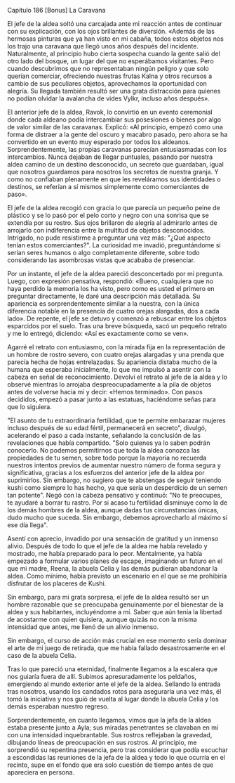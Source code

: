 
Capítulo 186 [Bonus] La Caravana

El jefe de la aldea soltó una carcajada ante mi reacción antes de continuar con su explicación, con los ojos brillantes de diversión. «Además de las hermosas pinturas que ya han visto en mi cabaña, todos estos objetos nos los trajo una caravana que llegó unos años después del incidente. Naturalmente, al principio hubo cierta sospecha cuando la gente salió del otro lado del bosque, un lugar del que no esperábamos visitantes. Pero cuando descubrimos que no representaban ningún peligro y que solo querían comerciar, ofreciendo nuestras frutas Kalna y otros recursos a cambio de sus peculiares objetos, aprovechamos la oportunidad con alegría. Su llegada también resultó ser una grata distracción para quienes no podían olvidar la avalancha de vides Vylkr, incluso años después».

El anterior jefe de la aldea, Ravok, lo convirtió en un evento ceremonial donde cada aldeano podía intercambiar sus posesiones o bienes por algo de valor similar de las caravanas. Explicó: «Al principio, empezó como una forma de distraer a la gente del oscuro y macabro pasado, pero ahora se ha convertido en un evento muy esperado por todos los aldeanos. Sorprendentemente, las propias caravanas parecían entusiasmadas con los intercambios. Nunca dejaban de llegar puntuales, pasando por nuestra aldea camino de un destino desconocido, un secreto que guardaban, igual que nosotros guardamos para nosotros los secretos de nuestra granja. Y como no confiaban plenamente en que les reveláramos sus identidades o destinos, se referían a sí mismos simplemente como comerciantes de paso».

El jefe de la aldea recogió con gracia lo que parecía un pequeño peine de plástico y se lo pasó por el pelo corto y negro con una sonrisa que se extendía por su rostro. Sus ojos brillaron de alegría al admirarlo antes de arrojarlo con indiferencia entre la multitud de objetos desconocidos. Intrigado, no pude resistirme a preguntar una vez más: "¿Qué aspecto tenían estos comerciantes?". La curiosidad me invadió, preguntándome si serían seres humanos o algo completamente diferente, sobre todo considerando las asombrosas vistas que acababa de presenciar.

Por un instante, el jefe de la aldea pareció desconcertado por mi pregunta. Luego, con expresión pensativa, respondió: «Bueno, cualquiera que no haya perdido la memoria los ha visto, pero como es usted el primero en preguntar directamente, le daré una descripción más detallada. Su apariencia es sorprendentemente similar a la nuestra, con la única diferencia notable en la presencia de cuatro orejas alargadas, dos a cada lado». De repente, el jefe se detuvo y comenzó a rebuscar entre los objetos esparcidos por el suelo. Tras una breve búsqueda, sacó un pequeño retrato y me lo entregó, diciendo: «Así es exactamente como se ven».

Agarré el retrato con entusiasmo, con la mirada fija en la representación de un hombre de rostro severo, con cuatro orejas alargadas y una prenda que parecía hecha de hojas entrelazadas. Su apariencia distaba mucho de la humana que esperaba inicialmente, lo que me impulsó a asentir con la cabeza en señal de reconocimiento. Devolví el retrato al jefe de la aldea y lo observé mientras lo arrojaba despreocupadamente a la pila de objetos antes de volverse hacia mí y decir: «Hemos terminado». Con pasos decididos, empezó a pasar junto a las estatuas, haciéndome señas para que lo siguiera.

"El asunto de tu extraordinaria fertilidad, que te permite embarazar mujeres incluso después de su edad fértil, permanecerá en secreto", divulgó, acelerando el paso a cada instante, señalando la conclusión de las revelaciones que había compartido. "Solo quienes ya lo saben podrán conocerlo. No podemos permitirnos que toda la aldea conozca las propiedades de tu semen, sobre todo porque la mayoría no recuerda nuestros intentos previos de aumentar nuestro número de forma segura y significativa, gracias a los esfuerzos del anterior jefe de la aldea por suprimirlos. Sin embargo, no sugiero que te abstengas de seguir teniendo kushi como siempre lo has hecho, ya que sería un desperdicio de un semen tan potente". Negó con la cabeza pensativo y continuó: "No te preocupes, te ayudaré a borrar tu rastro. Por si acaso tu fertilidad disminuye como la de los demás hombres de la aldea, aunque dadas tus circunstancias únicas, dudo mucho que suceda. Sin embargo, debemos aprovecharlo al máximo si ese día llega".

Asentí con aprecio, invadido por una sensación de gratitud y un inmenso alivio. Después de todo lo que el jefe de la aldea me había revelado y mostrado, me había preparado para lo peor. Mentalmente, ya había empezado a formular varios planes de escape, imaginando un futuro en el que mi madre, Reena, la abuela Celia y las demás pudieran abandonar la aldea. Como mínimo, había previsto un escenario en el que se me prohibiría disfrutar de los placeres de Kushi.

Sin embargo, para mi grata sorpresa, el jefe de la aldea resultó ser un hombre razonable que se preocupaba genuinamente por el bienestar de la aldea y sus habitantes, incluyéndome a mí. Saber que aún tenía la libertad de acostarme con quien quisiera, aunque quizás no con la misma intensidad que antes, me llenó de un alivio inmenso.

Sin embargo, el curso de acción más crucial en ese momento sería dominar el arte de mi juego de retirada, que me había fallado desastrosamente en el caso de la abuela Celia.

Tras lo que pareció una eternidad, finalmente llegamos a la escalera que nos guiaría fuera de allí. Subimos apresuradamente los peldaños, emergiendo al mundo exterior ante el jefe de la aldea. Sellando la entrada tras nosotros, usando los candados rotos para asegurarla una vez más, él tomó la iniciativa y nos guió de vuelta al lugar donde la abuela Celia y los demás esperaban nuestro regreso.

Sorprendentemente, en cuanto llegamos, vimos que la jefa de la aldea estaba presente junto a Ayla; sus miradas penetrantes se clavaban en mí con una intensidad inquebrantable. Sus rostros reflejaban la gravedad, dibujando líneas de preocupación en sus rostros. Al principio, me sorprendió su repentina presencia, pero tras considerar que podía escuchar a escondidas las reuniones de la jefa de la aldea y todo lo que ocurría en el recinto, supe en el fondo que era solo cuestión de tiempo antes de que apareciera en persona.